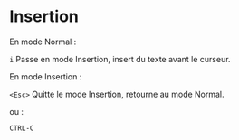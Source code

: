 # Insertion

En mode Normal :

`i`       Passe en mode Insertion, insert du texte avant le curseur.


En mode Insertion :

`<Esc>`   Quitte le mode Insertion, retourne au mode Normal.

ou :

`CTRL-C`

